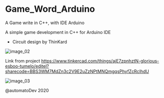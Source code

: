 # Game_Word_Arduino
A Game write in C++, with IDE Arduino 


A simple game development in C++ for Arduino IDE
* Circuit design by ThinKard

![image_02](https://user-images.githubusercontent.com/58223932/79624257-ec1f3600-80f6-11ea-8eb9-69962edd14e0.png)

Link from project 
https://www.tinkercad.com/things/ajE7zpnhztN-glorious-esboo-tumelo/editel?sharecode=BBS3WM7MdZn3c2V9E2uZzNPtMNQmgqsPhyfZcRcIhdU

![image_03](https://user-images.githubusercontent.com/58223932/79624255-e9244580-80f6-11ea-877f-e83264f35ad1.png)

@automatoDev
2020
